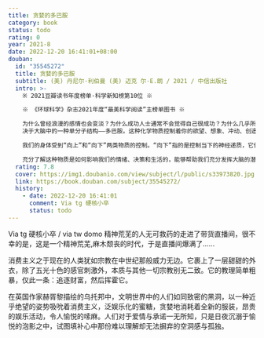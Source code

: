```yaml
---
title: 贪婪的多巴胺
category: book
status: todo
rating: 0
year: 2021-8
date: 2022-12-20 16:41:01+08:00
douban:
  id: "35545272"
  title: 贪婪的多巴胺
  subtitle: (美) 丹尼尔·利伯曼 (美) 迈克 尔·E.朗 / 2021 / 中信出版社
  intro: >-
    ※ 2021豆瓣读书年度榜单·科学新知榜第10位 ※

    ※ 《环球科学》杂志2021年度“最美科学阅读”主榜单图书 ※

    为什么曾经浪漫的感情也会变淡？为什么成功人士通常不会觉得自己很成功？为什么几乎所有的节食计划后来都功亏一篑？为什么聪明的人经常会做出糟糕透顶、灾难性的决定？这都取
    决于大脑中的一种单分子结构——多巴胺。这种化学物质控制着你的欲望、想象、冲动、创造力，出乎意料地影响着我们生 活的方方面面。

    我们的身体受到“向上”和“向下”两类物质的控制。“向下”指的是控制当下的神经递质，它们决定我们当前的感受；“向上”则是指多巴胺，决定了我们的长远规划、愿景、未来期望。正因如此，多巴胺并不像很多人以为的，是一种快乐分子。它其实是一种欲望分子，在我们已经获得很多的同时，让我们有更高的期许、更大的目标。多巴胺让我们把眼光放得更长远，追求更高的目标，但也同时让人欲望无止境、不知道满足。它既能让你体会成功的喜悦，也让成功变得平淡无奇；它让你投入一段感情，但也让当初的深情被岁月磨平；它让你获得超长的智商，但也让你与疯狂一步之遥……

    充分了解这种物质是如何影响我们的情绪、决策和生活的，能够帮助我们充分发挥大脑的潜在功能，提高效率，获得更好的表现。
  rating: 7.8
  cover: https://img1.doubanio.com/view/subject/l/public/s33973820.jpg
  link: https://book.douban.com/subject/35545272/
  history:
    - date: 2022-12-20 16:41:01
      comment: Via tg 硬核小卒
      status: todo
---
```


Via tg 硬核小卒 / via tw domo 精神荒芜的人无可救药的走进了带货直播间，很不幸的是，这是一个精神荒芜,麻木颓丧的时代，于是直播间爆满了……

消费主义之于现在的人类犹如宗教在中世纪那般威力无边。它裹上了一层甜甜的外衣，除了五光十色的感官刺激外，本质与其他一切宗教别无二致。它的教理简单粗暴，仅此一条：追逐财富，然后挥霍它。

在英国作家赫胥黎描绘的乌托邦中，文明世界中的人们如同致密的黑洞，以一种近乎绝望的姿势吸吮着消费主义，泛娱乐化的蜜糖，贪婪地消耗着全新的服装，昂贵的娱乐活动，令人愉悦的嗦麻。人们对于爱情与承诺一无所知，只是日夜沉溺于愉悦的泡影之中，试图填补心中那份难以理解却无法摒弃的空洞感与孤独。
